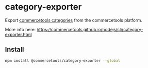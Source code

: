 # category-exporter

Export [commercetools categories](https://docs.commercetools.com/http-api-projects-categories.html) from the commercetools platform.

More info here: https://commercetools.github.io/nodejs/cli/category-exporter.html

## Install

```bash
npm install @commercetools/category-exporter --global
```
